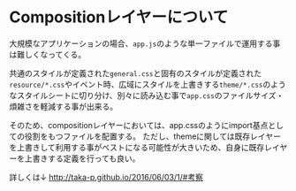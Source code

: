# Compositionレイヤーについて
大規模なアプリケーションの場合、`app.js`のような単一ファイルで運用する事は難しくなってくる。

共通のスタイルが定義された`general.css`と固有のスタイルが定義された`resource/*.css`やイベント時、広域にスタイルを上書きする`theme/*.css`のようなスタイルシートに切り分け、別々に読み込む事で`app.css`のファイルサイズ・煩雑さを軽減する事が出来る。

そのため、compositionレイヤーにおいては、app.cssのようにimport基点としての役割をもつファイルを配置する。
ただし、themeに関しては既存レイヤーを上書きして利用する事がベストになる可能性が大きいため、自身に既存レイヤーを上書きする定義を行っても良い。

詳しくは↓
http://taka-p.github.io/2016/06/03/1/#考察
